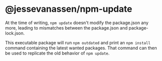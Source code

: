 # @jessevanassen/npm-update
At the time of writing, `npm update` doesn't modify the package.json any more, leading to mismatches between the package.json and package-lock.json.

This executable package will run `npm outdated` and print an `npm install` command containing the latest wanted packages. That command can then be used to replicate the old behavior of `npm update`.
